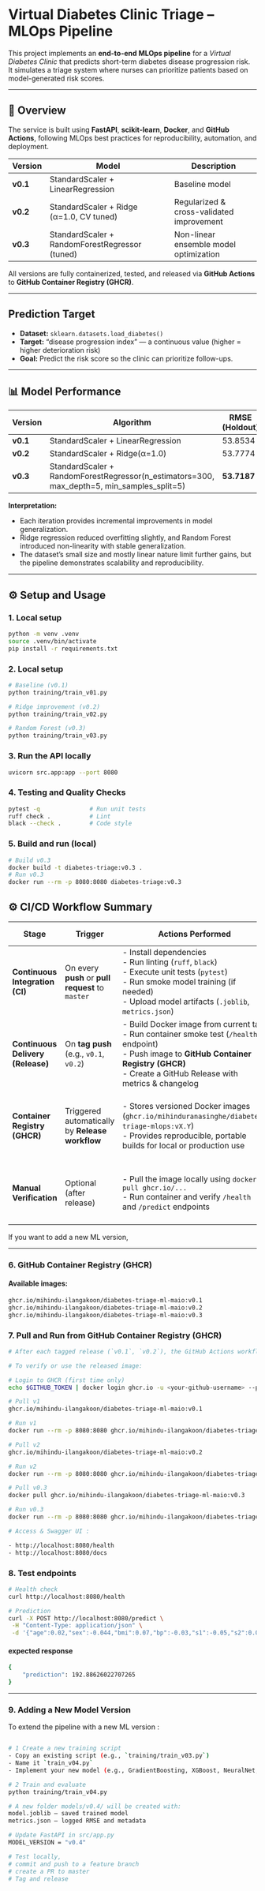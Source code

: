 # Virtual Diabetes Clinic Triage – MLOps Pipeline

This project implements an **end-to-end MLOps pipeline** for a *Virtual Diabetes Clinic* that predicts short-term diabetes disease progression risk.  
It simulates a triage system where nurses can prioritize patients based on model-generated risk scores.

---

## 🚀 Overview

The service is built using **FastAPI**, **scikit-learn**, **Docker**, and **GitHub Actions**, following MLOps best practices for reproducibility, automation, and deployment.

| Version | Model | Description |
|----------|--------|--------------|
| **v0.1** | StandardScaler + LinearRegression | Baseline model |
| **v0.2** | StandardScaler + Ridge (α=1.0, CV tuned) | Regularized & cross-validated improvement |
| **v0.3** | StandardScaler + RandomForestRegressor (tuned) | Non-linear ensemble model optimization |

All versions are fully containerized, tested, and released via **GitHub Actions** to **GitHub Container Registry (GHCR)**.

---

## Prediction Target

- **Dataset:** `sklearn.datasets.load_diabetes()`  
- **Target:** “disease progression index” — a continuous value (higher = higher deterioration risk)  
- **Goal:** Predict the risk score so the clinic can prioritize follow-ups.

---

## 📊 Model Performance

| Version  | Algorithm | RMSE (Holdout) | Δ (Improvement) |
|-----------|------------|----------------|-----------------|
| **v0.1** | StandardScaler + LinearRegression | 53.8534 | — |
| **v0.2** | StandardScaler + Ridge(α=1.0) | 53.7774 | ↓ 0.076 |
| **v0.3** | StandardScaler + RandomForestRegressor(n_estimators=300, max_depth=5, min_samples_split=5) | **53.7187** | ↓ 0.059 |

**Interpretation:**  
- Each iteration provides incremental improvements in model generalization.  
- Ridge regression reduced overfitting slightly, and Random Forest introduced non-linearity with stable generalization.  
- The dataset’s small size and mostly linear nature limit further gains, but the pipeline demonstrates scalability and reproducibility.

---

## ⚙️ Setup and Usage

### 1. Local setup
```bash
python -m venv .venv
source .venv/bin/activate       
pip install -r requirements.txt
```

### 2. Local setup
```bash
# Baseline (v0.1)
python training/train_v01.py

# Ridge improvement (v0.2)
python training/train_v02.py

# Random Forest (v0.3)
python training/train_v03.py
```

### 3. Run the API locally
```bash
uvicorn src.app:app --port 8080
```

### 4. Testing and Quality Checks
```bash
pytest -q              # Run unit tests
ruff check .           # Lint
black --check .        # Code style
```

### 5. Build and run (local)
```bash
# Build v0.3
docker build -t diabetes-triage:v0.3 .
# Run v0.3
docker run --rm -p 8080:8080 diabetes-triage:v0.3
```

## ⚙️ CI/CD Workflow Summary

| Stage | Trigger | Actions Performed | Output / Purpose |
|--------|----------|-------------------|------------------|
| **Continuous Integration (CI)** | On every **push** or **pull request** to `master` | - Install dependencies<br>- Run linting (`ruff`, `black`)<br>- Execute unit tests (`pytest`)<br>- Run smoke model training (if needed)<br>- Upload model artifacts (`.joblib`, `metrics.json`) | Ensures code quality, reproducibility, and that all tests pass before merging. |
| **Continuous Delivery (Release)** | On **tag push** (e.g., `v0.1`, `v0.2`) | - Build Docker image from current tag<br>- Run container smoke test (`/health` endpoint)<br>- Push image to **GitHub Container Registry (GHCR)**<br>- Create a GitHub Release with metrics & changelog | Automates release packaging and guarantees a deployable container is published. |
| **Container Registry (GHCR)** | Triggered automatically by **Release workflow** | - Stores versioned Docker images (`ghcr.io/mihinduranasinghe/diabetes-triage-mlops:vX.Y`)<br>- Provides reproducible, portable builds for local or production use | Allows anyone (including graders) to pull and run the exact versioned image. |
| **Manual Verification** | Optional (after release) | - Pull the image locally using `docker pull ghcr.io/...`<br>- Run container and verify `/health` and `/predict` endpoints | Confirms that the released image runs identically outside CI/CD environment. |

If you want to add a new ML version, 

---

### 6. GitHub Container Registry (GHCR)
#### Available images:
```bash
ghcr.io/mihindu-ilangakoon/diabetes-triage-ml-maio:v0.1
ghcr.io/mihindu-ilangakoon/diabetes-triage-ml-maio:v0.2
ghcr.io/mihindu-ilangakoon/diabetes-triage-ml-maio:v0.3
```

### 7. Pull and Run from GitHub Container Registry (GHCR)
```bash
# After each tagged release (`v0.1`, `v0.2`), the GitHub Actions workflow automatically builds and pushes a Docker image to GitHub Container Registry (GHCR)

# To verify or use the released image:

# Login to GHCR (first time only)
echo $GITHUB_TOKEN | docker login ghcr.io -u <your-github-username> --password-stdin

# Pull v1
ghcr.io/mihindu-ilangakoon/diabetes-triage-ml-maio:v0.1

# Run v1
docker run --rm -p 8080:8080 ghcr.io/mihindu-ilangakoon/diabetes-triage-mlops:v0.1

# Pull v2
ghcr.io/mihindu-ilangakoon/diabetes-triage-ml-maio:v0.2

# Run v2
docker run --rm -p 8080:8080 ghcr.io/mihindu-ilangakoon/diabetes-triage-mlops:v0.2

# Pull v0.3
docker pull ghcr.io/mihindu-ilangakoon/diabetes-triage-ml-maio:v0.3

# Run v0.3
docker run --rm -p 8080:8080 ghcr.io/mihindu-ilangakoon/diabetes-triage-mlops:v0.3

# Access & Swagger UI :

- http://localhost:8080/health
- http://localhost:8080/docs
```

### 8. Test endpoints
```bash
# Health check
curl http://localhost:8080/health

# Prediction
curl -X POST http://localhost:8080/predict \
 -H "Content-Type: application/json" \
 -d '{"age":0.02,"sex":-0.044,"bmi":0.07,"bp":-0.03,"s1":-0.05,"s2":0.03,"s3":-0.03,"s4":0.02,"s5":0.02,"s6":-0.001}'
```

#### expected response
```bash
{
    "prediction": 192.88626022707265
}
```

---

### 9. Adding a New Model Version

To extend the pipeline with a new ML version :
```bash

# 1 Create a new training script
- Copy an existing script (e.g., `training/train_v03.py`)
- Name it `train_v04.py`
- Implement your new model (e.g., GradientBoosting, XGBoost, NeuralNet, etc.)

# 2 Train and evaluate
python training/train_v04.py

# A new folder models/v0.4/ will be created with:
model.joblib – saved trained model
metrics.json – logged RMSE and metadata

# Update FastAPI in src/app.py
MODEL_VERSION = "v0.4"

# Test locally, 
# commit and push to a feature branch 
# create a PR to master
# Tag and release
```



